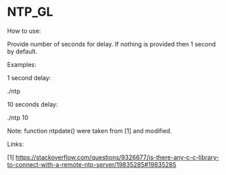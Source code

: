 # NTP_GL

How to use:

Provide number of seconds for delay. If nothing is provided then 1 second by default.

Examples:

1 second delay:

./ntp


10 seconds delay:

./ntp 10

Note: function ntpdate() were taken from [1] and modified.

Links:

[1] https://stackoverflow.com/questions/9326677/is-there-any-c-c-library-to-connect-with-a-remote-ntp-server/19835285#19835285
